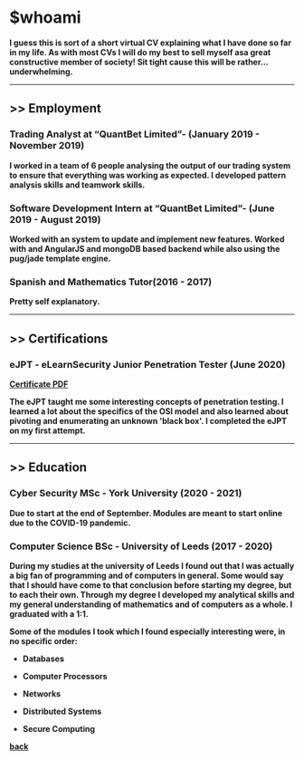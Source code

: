 

# <b> $whoami <b>
I guess this is sort of a short virtual CV explaining what I have done so far in my life. As with most CVs I will do my best to sell myself asa great constructive 
member of society! Sit tight cause this will be rather... underwhelming.
* * *

## >> Employment
### Trading Analyst at “QuantBet Limited”- (January 2019 - November 2019)
I worked in a team of 6 people analysing the output of our trading system to ensure that everything was working as expected. 
I developed pattern analysis skills and teamwork skills.

### Software Development Intern at “QuantBet Limited”- (June 2019 - August 2019)
Worked with an system to update and implement new features. Worked with and AngularJS and mongoDB based backend while also using the pug/jade template engine.

### Spanish and Mathematics Tutor(2016 - 2017)
Pretty self explanatory.
* * *

## >> Certifications
### eJPT - eLearnSecurity Junior Penetration Tester (June 2020)
[Certificate PDF](./resources/Your_ejpt_certificate.pdf) 

The eJPT taught me some interesting concepts of penetration testing. I learned a lot about the specifics of the OSI model and also learned about pivoting and enumerating an unknown 'black box'. I completed the eJPT on my first attempt.
* * *

## >> Education
### Cyber Security MSc - York University (2020 - 2021)
Due to start at the end of September. Modules are meant to start online due to the COVID-19 pandemic.


### Computer Science BSc - University of Leeds (2017 - 2020)
During my studies at the university of Leeds I found out that I was actually a big fan of programming and of computers in general. Some would say that I should have come to that conclusion before starting my degree, but to each their own. Through my degree I developed my analytical skills and my general understanding of mathematics and of computers as a whole. I graduated with a 1:1.

Some of the modules I took which I found especially interesting were, in no specific order:

  - Databases

  - Computer Processors

  - Networks

  - Distributed Systems

  - Secure Computing

[back](./)
